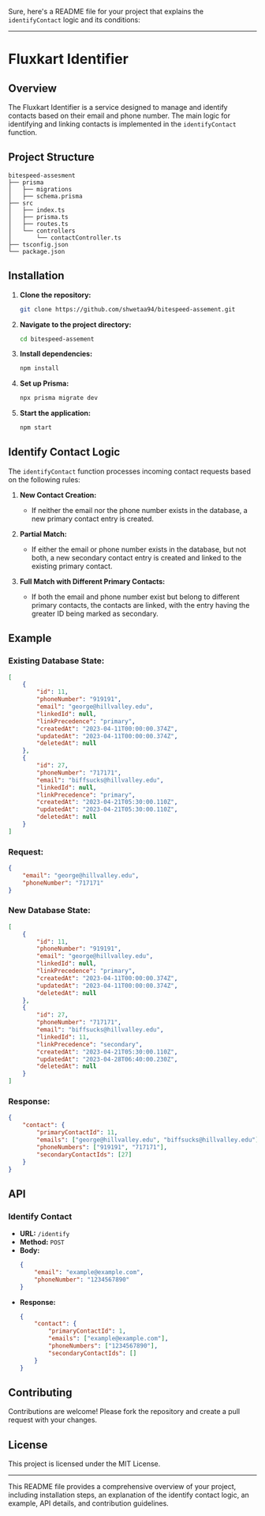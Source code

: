 Sure, here's a README file for your project that explains the `identifyContact` logic and its conditions:

---

# Fluxkart Identifier

## Overview

The Fluxkart Identifier is a service designed to manage and identify contacts based on their email and phone number. The main logic for identifying and linking contacts is implemented in the `identifyContact` function.

## Project Structure

```plaintext
bitespeed-assesment
├── prisma
│   ├── migrations
│   ├── schema.prisma
├── src
│   ├── index.ts
│   ├── prisma.ts
│   ├── routes.ts
│   └── controllers
│       └── contactController.ts
├── tsconfig.json
└── package.json
```

## Installation

1. **Clone the repository:**
   ```bash
   git clone https://github.com/shwetaa94/bitespeed-assement.git
   ```

2. **Navigate to the project directory:**
   ```bash
   cd bitespeed-assement
   ```

3. **Install dependencies:**
   ```bash
   npm install
   ```

4. **Set up Prisma:**
   ```bash
   npx prisma migrate dev
   ```

5. **Start the application:**
   ```bash
   npm start
   ```

## Identify Contact Logic

The `identifyContact` function processes incoming contact requests based on the following rules:

1. **New Contact Creation:**
   - If neither the email nor the phone number exists in the database, a new primary contact entry is created.

2. **Partial Match:**
   - If either the email or phone number exists in the database, but not both, a new secondary contact entry is created and linked to the existing primary contact.

3. **Full Match with Different Primary Contacts:**
   - If both the email and phone number exist but belong to different primary contacts, the contacts are linked, with the entry having the greater ID being marked as secondary.

## Example

### Existing Database State:

```json
[
    {
        "id": 11,
        "phoneNumber": "919191",
        "email": "george@hillvalley.edu",
        "linkedId": null,
        "linkPrecedence": "primary",
        "createdAt": "2023-04-11T00:00:00.374Z",
        "updatedAt": "2023-04-11T00:00:00.374Z",
        "deletedAt": null
    },
    {
        "id": 27,
        "phoneNumber": "717171",
        "email": "biffsucks@hillvalley.edu",
        "linkedId": null,
        "linkPrecedence": "primary",
        "createdAt": "2023-04-21T05:30:00.110Z",
        "updatedAt": "2023-04-21T05:30:00.110Z",
        "deletedAt": null
    }
]
```

### Request:

```json
{
    "email": "george@hillvalley.edu",
    "phoneNumber": "717171"
}
```

### New Database State:

```json
[
    {
        "id": 11,
        "phoneNumber": "919191",
        "email": "george@hillvalley.edu",
        "linkedId": null,
        "linkPrecedence": "primary",
        "createdAt": "2023-04-11T00:00:00.374Z",
        "updatedAt": "2023-04-11T00:00:00.374Z",
        "deletedAt": null
    },
    {
        "id": 27,
        "phoneNumber": "717171",
        "email": "biffsucks@hillvalley.edu",
        "linkedId": 11,
        "linkPrecedence": "secondary",
        "createdAt": "2023-04-21T05:30:00.110Z",
        "updatedAt": "2023-04-28T06:40:00.230Z",
        "deletedAt": null
    }
]
```

### Response:

```json
{
    "contact": {
        "primaryContactId": 11,
        "emails": ["george@hillvalley.edu", "biffsucks@hillvalley.edu"],
        "phoneNumbers": ["919191", "717171"],
        "secondaryContactIds": [27]
    }
}
```

## API

### Identify Contact

- **URL:** `/identify`
- **Method:** `POST`
- **Body:**
  ```json
  {
      "email": "example@example.com",
      "phoneNumber": "1234567890"
  }
  ```
- **Response:**
  ```json
  {
      "contact": {
          "primaryContactId": 1,
          "emails": ["example@example.com"],
          "phoneNumbers": ["1234567890"],
          "secondaryContactIds": []
      }
  }
  ```

## Contributing

Contributions are welcome! Please fork the repository and create a pull request with your changes.

## License

This project is licensed under the MIT License.

---

This README file provides a comprehensive overview of your project, including installation steps, an explanation of the identify contact logic, an example, API details, and contribution guidelines.